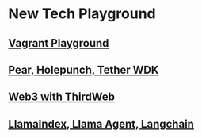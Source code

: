 # New Tech Playground

## [Vagrant Playground](https://github.com/chukwumaijem/playground/tree/vagrant-playground)

## [Pear, Holepunch, Tether WDK](https://github.com/chukwumaijem/playground/tree/tether-wdk)

## [Web3 with ThirdWeb](https://github.com/chukwumaijem/playground/tree/web3)

## [LlamaIndex, Llama Agent, Langchain](https://github.com/chukwumaijem/playground/tree/ai_ml)
